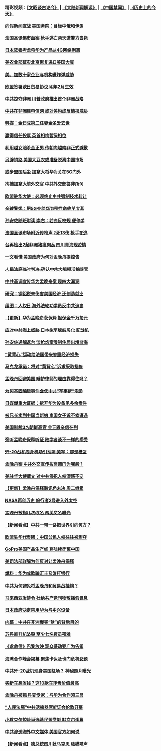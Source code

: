 #### 精彩视频：[《文昭谈古论今》](https://github.com/gfw-breaker/wenzhao/blob/master/README.md?t=12140631) | [《大陆新闻解读》](https://github.com/gfw-breaker/ntdtv-comedy/blob/master/README.md?t=12140631) | [《中国禁闻》](https://github.com/gfw-breaker/ntdtv-news/blob/master/README.md?t=12140631) | [《历史上的今天》](https://github.com/gfw-breaker/today-in-history/blob/master/README.md?t=12140631) 

#### [向假新闻宣战 美国务院：目标中俄和伊朗](../pages/nsc418/n10909483.md?t=12140631) 

#### [法国圣诞集市血案 枪手逃亡两天遭警方击毙](../pages/nsc418/n10909711.md?t=12140631) 

#### [日本软银考虑将华为产品从4G网络剥离](../pages/nsc418/n10909502.md?t=12140631) 

#### [美农业部证实北京恢复进口美国大豆](../pages/nsc418/n10909553.md?t=12140631) 

#### [美、加数十家企业与机构遭炸弹威胁](../pages/nsc418/n10909561.md?t=12140631) 

#### [欧盟签署欧日贸易协议  明年2月生效](../pages/nsc418/n10909022.md?t=12140631) 

#### [中共掠夺非洲 川普政府推出首个非洲战略](../pages/nsc418/n10909107.md?t=12140631) 

#### [中共在非洲建电信网 或对美构成反情报威胁](../pages/nsc418/n10908572.md?t=12140631) 

#### [韩媒：金日成第二任妻金圣爱去世](../pages/nsc418/n10907348.md?t=12140631) 

#### [赢得信任投票 英首相梅暂保相位](../pages/nsc418/n10907229.md?t=12140631) 

#### [利用越女暗杀金正男 传朝向越南非正式道歉](../pages/nsc418/n10907137.md?t=12140631) 

#### [另辟销路 美国大豆农或准备脱离中国市场](../pages/nsc418/n10906755.md?t=12140631) 

#### [或步盟国后尘 加拿大将华为关在5G门外](../pages/nsc418/n10906948.md?t=12140631) 

#### [拘捕加拿大前外交官 中共外交部答非所问](../pages/nsc418/n10906805.md?t=12140631) 

#### [欧盟驻华大使：必须终止中共强制技术转让](../pages/nsc418/n10906425.md?t=12140631) 

#### [全球警惕：把5G交给华为是性命攸关大事](../pages/nsc418/n10906129.md?t=12140631) 

#### [孙安佐随班附读 崇右：若违反校规 便停学](../pages/nsc418/n10906519.md?t=12140631) 

#### [法国圣诞市场附近传枪声 2死13伤 枪手在逃](../pages/nsc418/n10906474.md?t=12140631) 

#### [台再检出2起非洲猪瘟肉品 四川青海现疫情](../pages/nsc418/n10905719.md?t=12140631) 

#### [一文看懂 美国政府为何对孟晚舟提控告](../pages/nsc418/n10904250.md?t=12140631) 

#### [人民法庭临时判决:确认中共大规模活摘器官](../pages/nsc418/n10905079.md?t=12140631) 

#### [中共高调宣传华为孟晚舟案 现四大漏洞](../pages/nsc418/n10904788.md?t=12140631) 

#### [研究：钢铝税未伤害美国经济 还创造就业](../pages/nsc418/n10904853.md?t=12140631) 

#### [组图：人权日 海外法轮功学员反中共迫害](../pages/nsc418/n10903703.md?t=12140631) 

#### [【更新】华为孟晚舟获保释 担保金千万加元](../pages/nsc418/n10904401.md?t=12140631) 

#### [应对中共海上威胁 日本拟军舰航母化 配战机](../pages/nsc418/n10904429.md?t=12140631) 

#### [孙安佐递解返台 涉枪炮案限制住居出境出海](../pages/nsc418/n10904508.md?t=12140631) 

#### [“黄背心”运动给法国带来惨重经济损失](../pages/nsc418/n10904100.md?t=12140631) 

#### [马克龙承诺：将对“黄背心”诉求采取措施](../pages/nsc418/n10904057.md?t=12140631) 

#### [孟晚舟回避美国 辩护律师的理由靠得住吗？](../pages/nsc418/n10903337.md?t=12140631) 

#### [为何基因编辑事件会使中共“军事梦”泡汤](../pages/nsc418/n10901955.md?t=12140631) 

#### [日媒爆重大证据：拆开华为设备见多余零件](../pages/nsc418/n10903419.md?t=12140631) 

#### [被兄长卖到中国当新娘 柬国女子诉不幸遭遇](../pages/nsc418/n10903571.md?t=12140631) 

#### [美国制裁3名朝鲜高官 金正恩亲信在列](../pages/nsc418/n10903139.md?t=12140631) 

#### [旁听孟晚舟保释听证 陆学者谈不一样的感受](../pages/nsc418/n10903199.md?t=12140631) 

#### [歼-20战机现身机场引揣测 美军：那是模型](../pages/nsc418/n10903152.md?t=12140631) 

#### [孟晚舟案 中共外交宣传拔高调门为哪般？](../pages/nsc418/n10902536.md?t=12140631) 

#### [美驻华大使撰文 对中共侵犯人权深感不安](../pages/nsc418/n10902576.md?t=12140631) 

#### [【更新】孟晚舟保释聆讯仍未决 周二继续](../pages/nsc418/n10902280.md?t=12140631) 

#### [NASA再创历史 旅行者2号进入外太空](../pages/nsc418/n10902186.md?t=12140631) 

#### [孟晚舟被指几次改名 两英文名曝光](../pages/nsc418/n10902460.md?t=12140631) 

#### [【新闻看点】中共一带一路把世界引向何方？](../pages/nsc418/n10902174.md?t=12140631) 

#### [欧盟驻华代表团：中国公民人权往往被剥夺](../pages/nsc418/n10902220.md?t=12140631) 

#### [GoPro美国产品生产线 将陆续迁离中国](../pages/nsc418/n10902041.md?t=12140631) 

#### [美司法部详解为何反对让孟晚舟保释](../pages/nsc418/n10902113.md?t=12140631) 

#### [爆料：华为或欺骗汇丰及渣打银行](../pages/nsc418/n10902104.md?t=12140631) 

#### [中共为何避免将孟晚舟和贸易战挂钩？](../pages/nsc418/n10901942.md?t=12140631) 

#### [马来西亚发禁令 杜绝共产党刊物散播假讯息](../pages/nsc418/n10901784.md?t=12140631) 

#### [日本政府决定禁用华为与中兴设备](../pages/nsc418/n10901481.md?t=12140631) 

#### [内幕：中共在非洲爆买“钴”的背后目的](../pages/nsc418/n10898949.md?t=12140631) 

#### [苏丹直升机坠毁 至少七名官员罹难](../pages/nsc418/n10900117.md?t=12140631) 

#### [《求救信》巴黎放映 观众感动要广为告知](../pages/nsc418/n10900019.md?t=12140631) 

#### [海湾合作峰会揭幕 聚焦卡达及也门危机议题](../pages/nsc418/n10899688.md?t=12140631) 

#### [中共歼-20战机现身美国机场？ 神秘照片曝光](../pages/nsc418/n10899663.md?t=12140631) 

#### [买新车想省钱？这10款车转售价值最高](../pages/nsc418/n10898117.md?t=12140631) 

#### [孟晚舟被抓 丹麦专家：与华为合作须三思](../pages/nsc418/n10899564.md?t=12140631) 

#### [“人民法庭”中共活摘器官听证会伦敦开庭](../pages/nsc418/n10899563.md?t=12140631) 

#### [小默克尔惊险当选基民盟党魁 默克尔谢幕](../pages/nsc418/n10899491.md?t=12140631) 

#### [中共渗透海外中文媒体 美国官方如何说](../pages/nsc418/n10893253.md?t=12140631) 

#### [【新闻看点】德总统四川批马克思 陆媒噤声](../pages/nsc418/n10899297.md?t=12140631) 

